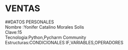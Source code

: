 # VENTAS
##DATOS PERSONALES<br>
Nombre :Yonifer Catalino Morales Solis<br>
Clave:15<br>
Tecnologia:Python,Pycharm Community<br>
Estructuras:CONDICIONALES IF,VARIABLES,OPERADORES<br>